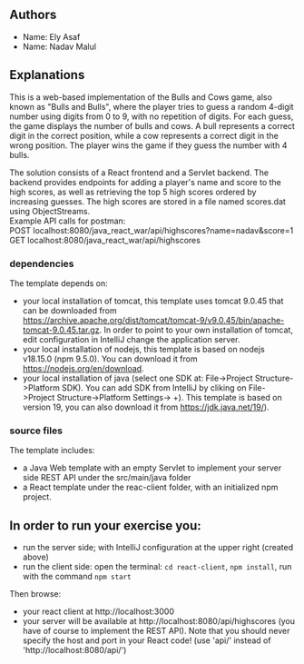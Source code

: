 ## Authors
* Name:  Ely Asaf 
* Name:  Nadav Malul  

## Explanations


This is a web-based implementation of the Bulls and Cows game, also known as "Bulls and Bulls", where the player tries to guess a random 4-digit number using digits from 0 to 9, with no repetition of digits. For each guess, the game displays the number of bulls and cows. A bull represents a correct digit in the correct position, while a cow represents a correct digit in the wrong position. The player wins the game if they guess the number with 4 bulls.

The solution consists of a React frontend and a Servlet backend. The backend provides endpoints for adding a player's name and score to the high scores, as well as retrieving the top 5 high scores ordered by increasing guesses. The high scores are stored in a file named scores.dat using ObjectStreams.<br>
Example API calls for postman:<br>
 POST localhost:8080/java_react_war/api/highscores?name=nadav&score=1 <br>
 GET localhost:8080/java_react_war/api/highscores <br>

###  dependencies
The template depends on:
* your local installation of tomcat, this template uses
  tomcat 9.0.45 that can be downloaded from https://archive.apache.org/dist/tomcat/tomcat-9/v9.0.45/bin/apache-tomcat-9.0.45.tar.gz.
  In order to point to your own installation of tomcat, edit configuration in IntelliJ change the application server.
* your local installation of nodejs, this template is based on nodejs v18.15.0 (npm 9.5.0). You can download it from https://nodejs.org/en/download.
* your local installation of java (select one SDK at: File->Project Structure->Platform SDK). You can add SDK from IntelliJ by cliking on  File->Project Structure->Platform Settings-> +).
  This template is based on version 19, you can also download it from https://jdk.java.net/19/).

###  source files
The template includes:
* a Java Web template with an empty Servlet to implement your server side REST API under the src/main/java folder
* a React template under the reac-client folder, with an initialized npm project.

## In order to run your exercise you:
* run the server side; with IntelliJ configuration at the upper right (created above)
* run the client side: open the terminal: `cd react-client`, `npm install`,  run with the command `npm start`

Then browse:
* your react client at http://localhost:3000
* your server will be available at http://localhost:8080/api/highscores (you have of course to implement the REST API).
  Note that you should never specify the host and port in your React code! (use 'api/' instead of 'http://localhost:8080/api/')

